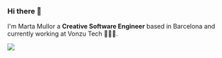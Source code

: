 ### Hi there 👋

I'm Marta Mullor a **Creative Software Engineer** based in Barcelona and currently working at Vonzu Tech 👩🏻‍💻.

![](https://img.shields.io/badge/-LinkedIn-blue?style=flat&logo=Linkedin&logoColor=white)
<!--
**martamullor/martamullor** is a ✨ _special_ ✨ repository because its `README.md` (this file) appears on your GitHub profile.

Here are some ideas to get you started:

- 🔭 I’m currently working on ...
- 🌱 I’m currently learning ...
- 👯 I’m looking to collaborate on ...
- 🤔 I’m looking for help with ...
- 💬 Ask me about ...
- 📫 How to reach me: ...
- 😄 Pronouns: ...
- ⚡ Fun fact: ...
-->
